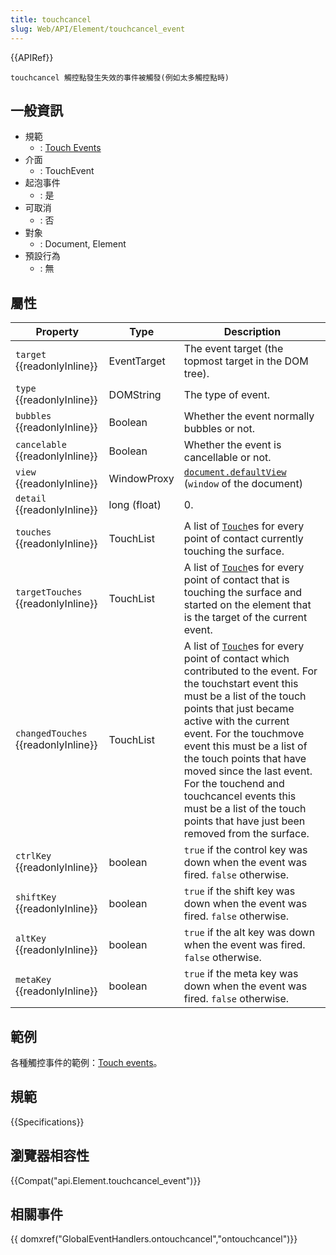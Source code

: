 ```yaml
---
title: touchcancel
slug: Web/API/Element/touchcancel_event
---
```

{{APIRef}}

`touchcancel 觸控點發生失效的事件被觸發(例如太多觸控點時)`

## 一般資訊

- 規範
  - : [Touch Events](http://www.w3.org/TR/touch-events/#the-touchcancel-event)
- 介面
  - : TouchEvent
- 起泡事件
  - : 是
- 可取消
  - : 否
- 對象
  - : Document, Element
- 預設行為
  - : 無

## 屬性

| Property                                  | Type         | Description                                                                                                                                                                                                                                                                                                                                                                                                                                                  |
| ----------------------------------------- | ------------ | ------------------------------------------------------------------------------------------------------------------------------------------------------------------------------------------------------------------------------------------------------------------------------------------------------------------------------------------------------------------------------------------------------------------------------------------------------------ |
| `target` {{readonlyInline}}         | EventTarget  | The event target (the topmost target in the DOM tree).                                                                                                                                                                                                                                                                                                                                                                                                       |
| `type` {{readonlyInline}}           | DOMString    | The type of event.                                                                                                                                                                                                                                                                                                                                                                                                                                           |
| `bubbles` {{readonlyInline}}        | Boolean      | Whether the event normally bubbles or not.                                                                                                                                                                                                                                                                                                                                                                                                                   |
| `cancelable` {{readonlyInline}}     | Boolean      | Whether the event is cancellable or not.                                                                                                                                                                                                                                                                                                                                                                                                                     |
| `view` {{readonlyInline}}           | WindowProxy  | [`document.defaultView`](/zh-TW/docs/Web/API/Document/defaultView) (`window` of the document)                                                                                                                                                                                                                                                                                                                                                                |
| `detail` {{readonlyInline}}         | long (float) | 0.                                                                                                                                                                                                                                                                                                                                                                                                                                                           |
| `touches` {{readonlyInline}}        | TouchList    | A list of [`Touch`](/zh-TW/DOM/Touch)es for every point of contact currently touching the surface.                                                                                                                                                                                                                                                                                                                                                              |
| `targetTouches` {{readonlyInline}}  | TouchList    | A list of [`Touch`](/zh-TW/DOM/Touch)es for every point of contact that is touching the surface and started on the element that is the target of the current event.                                                                                                                                                                                                                                                                                             |
| `changedTouches` {{readonlyInline}} | TouchList    | A list of [`Touch`](/zh-TW/docs/DOM/Touch)es for every point of contact which contributed to the event. For the touchstart event this must be a list of the touch points that just became active with the current event. For the touchmove event this must be a list of the touch points that have moved since the last event. For the touchend and touchcancel events this must be a list of the touch points that have just been removed from the surface. |
| `ctrlKey` {{readonlyInline}}        | boolean      | `true` if the control key was down when the event was fired. `false` otherwise.                                                                                                                                                                                                                                                                                                                                                                              |
| `shiftKey` {{readonlyInline}}       | boolean      | `true` if the shift key was down when the event was fired. `false` otherwise.                                                                                                                                                                                                                                                                                                                                                                                |
| `altKey` {{readonlyInline}}         | boolean      | `true` if the alt key was down when the event was fired. `false` otherwise.                                                                                                                                                                                                                                                                                                                                                                                  |
| `metaKey` {{readonlyInline}}        | boolean      | `true` if the meta key was down when the event was fired. `false` otherwise.                                                                                                                                                                                                                                                                                                                                                                                 |

## 範例

各種觸控事件的範例：[Touch events](/zh-TW/docs/DOM/Touch_events)。

## 規範

{{Specifications}}

## 瀏覽器相容性

{{Compat("api.Element.touchcancel_event")}}

## 相關事件

{{ domxref("GlobalEventHandlers.ontouchcancel","ontouchcancel")}}
